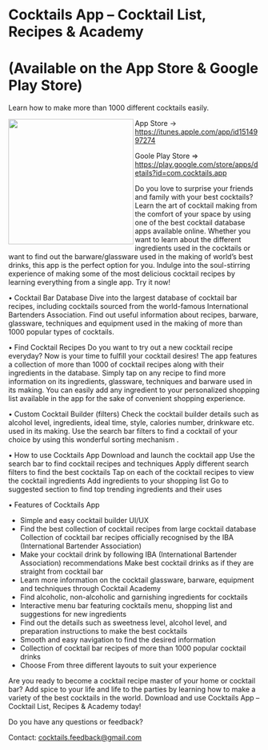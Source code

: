 # Cocktails App – Cocktail List, Recipes & Academy 
# (Available on the App Store & Google Play Store)
Learn how to make more than 1000 different cocktails easily.


<img src="https://lh3.googleusercontent.com/V3IzsZB-U4qqECROhqAMC3RCER6o807PgRJfKnh533AUSy9TbQNG5_qv3eJW5gYwuneW=s180-rw" align="left" width="250" >

App Store -> https://itunes.apple.com/app/id1514997274

Goole Play Store => https://play.google.com/store/apps/details?id=com.cocktails.app

Do you love to surprise your friends and family with your best cocktails?
Learn the art of cocktail making from the comfort of your space by using one of the best cocktail database apps available online.
Whether you want to learn about the different ingredients used in the cocktails or want to find out the barware/glassware used in the making of world’s best drinks, this app is the perfect option for you. Indulge into the soul-stirring experience of making some of the most delicious cocktail recipes by learning everything from a single app. Try it now!

• Cocktail Bar Database
Dive into the largest database of cocktail bar recipes, including cocktails sourced from the world-famous International Bartenders Association. Find out useful information about recipes, barware, glassware, techniques and equipment used in the making of more than 1000 popular types of cocktails.

• Find Cocktail Recipes
Do you want to try out a new cocktail recipe everyday? Now is your time to fulfill your cocktail desires! The app features a collection of more than 1000 of cocktail recipes along with their ingredients in the database. Simply tap on any recipe to find more information on its ingredients, glassware, techniques and barware used in its making. You can easily add any ingredient to your personalized shopping list available in the app for the sake of convenient shopping experience.

• Custom Cocktail Builder (filters)
Check the cocktail builder details such as alcohol level, ingredients, ideal time, style, calories number, drinkware etc. used in its making. Use the search bar filters to find a cocktail of your choice by using this wonderful sorting mechanism .

• How to use Cocktails App
Download and launch the cocktail app
Use the search bar to find cocktail recipes and techniques
Apply different search filters to find the best cocktails
Tap on each of the cocktail recipes to view the cocktail ingredients
Add ingredients to your shopping list
Go to suggested section to find top trending ingredients and their uses

• Features of Cocktails App
- Simple and easy cocktail builder UI/UX
- Find the best collection of cocktail recipes from large cocktail database
Collection of cocktail bar recipes officially recognised by the IBA (International Bartender Association)
- Make your cocktail drink by following IBA (International Bartender Association) recommendations
Make best cocktail drinks as if they are straight from cocktail bar
- Learn more information on the cocktail glassware, barware, equipment and techniques through Cocktail Academy
- Find alcoholic, non-alcoholic and garnishing ingredients for cocktails
- Interactive menu bar featuring cocktails menu, shopping list and suggestions for new ingredients
- Find out the details such as sweetness level, alcohol level, and preparation instructions to make the best cocktails
- Smooth and easy navigation to find the desired information
- Collection of cocktail bar recipes of more than 1000 popular cocktail drinks
- Choose From three different layouts to suit your experience

Are you ready to become a cocktail recipe master of your home or cocktail bar? Add spice to your life and life to the parties by learning how to make a variety of the best cocktails in the world. Download and use Cocktails App – Cocktail List, Recipes & Academy today!


Do you have any questions or feedback?

Contact: cocktails.feedback@gmail.com
